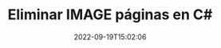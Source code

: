 ---
############################# Static ############################
layout: "auto-gen-merger"
date: 2022-09-19T15:02:06
draft: false
otherformats: html mhtml odp ods odt otp ott pdf pps tex vssm xlsb xps bmp jpg png

############################# Head ############################
head_title: "Eliminar IMAGE páginas en C#"
head_description: "Quite o elimine una sola página o colección de páginas de un archivo IMAGE en C# invirtiendo el orden de las páginas usando la API de combinación de documentos."

############################# Header ############################
title: "Eliminar IMAGE páginas en C#"
description: "Elimina IMAGE páginas con unas pocas líneas de código .NET."
bg_image: "https://cms.admin.containerize.com/templates/aspose/App_Themes/V3/images/bg/header1.png"
bg_overlay: false
button:
    enable: true
    icon: "fas fa-arrow-down"
    label: "Descargue prueba gratis"
    link: "https://downloads.groupdocs.com/merger/net"

############################# SubMenu ############################
submenu:
    enable: true

    left:
        img_alt: "GroupDocs.Merger for .NET"
        image: "https://cms.admin.containerize.com/templates/groupdocs/images/product-logos/90x90-noborder/groupdocs-merger-net.png"
        product: "GroupDocs.Merger"
        platform: ".NET"

    middle:
        button:

            # button loop
            - link: "https://apireference.groupdocs.com/merger/net"
              text: "Referencia de la API"

            # button loop
            - link: "https://github.com/groupdocs-merger"
              text: "Ejemplos de código"

            # button loop
            - link: "https://products.groupdocs.app/merger/family"
              text: "demostraciones en vivo"

            # button loop
            - link: "https://purchase.groupdocs.com/pricing/merger/net"
              text: "Precios"

    right:
        link_download: "https://downloads.groupdocs.com/merger"
        link_learn: "https://docs.groupdocs.com/merger/net"
        link_buy: "https://purchase.groupdocs.com"

############################# About ############################
about:
    enable: true
    title: "Acerca de la API de GroupDocs.Merger for .NET"
    content: |
        [GroupDocs.Merger for .NET](/es/merger/net/) ofrece una solución simple para fusionar y dividir de forma segura entre una amplia gama de formatos de documentos, incluidos PDF, Microsoft Office (Word, Excel, PowerPoint , OneNote), OpenDocument, HTML, imágenes y muchos otros dentro de las aplicaciones de .NET. Al agregar solo unas pocas líneas del código, realice varias operaciones de documentos, como mover, eliminar, rotar, intercambiar, extraer o cambiar la orientación de las páginas dentro de los documentos. La API de combinación de documentos también admite la vista previa de páginas de documentos como una imagen para analizar la estructura, el formato y el contenido del documento en la página.
        
        GroupDocs.Merger API es una opción correcta para soluciones corporativas que necesitan funciones de eliminación de páginas de archivos. Estas API son compatibles con todos los principales sistemas operativos y plataformas, incluido .NET Framework, .NET Standard, .NET Core, Mono.

############################# Steps ############################
steps:
    enable: true
    title_left: "Eliminar IMAGE páginas de archivos en .NET"
    content_left: |
        [GroupDocs.Merger for .NET](/es/merger/net/) facilita que los desarrolladores de C# eliminen una o varias páginas en particular dentro de IMAGE archivo mediante la implementación de unos sencillos pasos.
        
        * Inicialice **RemoveOptions** con números de página para eliminar.
        * Cree una nueva instancia de **Merger** y pase la ruta del documento de origen como parámetro del constructor.
        * Llame a **RemovePages** y pase el objeto **RemoveOptions**.
        * Llame a **Guardar** y especifique la ruta del archivo para guardar el documento resultante.

    title_right: "Requisitos del sistema"
    content_right: |
        Las API de GroupDocs.Merger for .NET son compatibles con todas las principales plataformas y sistemas operativos. Antes de ejecutar el código a continuación, asegúrese de tener instalados los siguientes requisitos previos en su sistema.

        * Sistemas operativos: Microsoft Windows, Linux, Mac OS
        * Entornos de desarrollo: Visual Studio, Xamarin, MonoDevelop
        * Marcos: .NET Framework, .NET Standard, .NET Core, Mono
        * Descarga la última versión de GroupDocs.Merger for .NET de [NuGet](https://www.nuget.org/packages/groupdocs.merger)
         
    code: |
     {{% merger/additional-styles %}}
     {{< merger/code-merger title="Cómo eliminar las páginas de archivos IMAGE usando el código de ejemplo C#">}}

        ```csharp    
        // Eliminar IMAGE páginas de archivos usando GroupDocs.Merger API
        // Inicialice la clase RemoveOptions con los números de página seleccionados
        RemoveOptions removeOptions = new RemoveOptions(new int[] { 3, 6 });

        // Crear una instancia de Fusión con el documento de entrada IMAGE
        using (Merger merger = new Merger("input.image"))
          {
            // Llame al método RemovePages y pásele el objeto RemoveOptions
            merger.RemovePages(removeOptions);
    
            // Llame al método Guardar y pase la ruta de archivo deseada para guardar el documento de salida
            merger.Save("output.image");
          }
        ```
     {{< /merger/code-merger >}}

############################# Demos ############################
demos:
    enable: true
    title: "Demostraciones en vivo - Eliminar IMAGE páginas en línea"
    content: |
       Elimine las páginas de archivos IMAGE ahora mismo visitando el sitio web [GroupDocs.Merger Live Demos](https://products.groupdocs.app/splitter/remove-pages/image).
       La demostración en vivo tiene los siguientes beneficios.
        
############################# About Formats ############################
about_formats:
    enable: true

############################# More Formats ############################
more_formats:
    enable: true
    title: "Eliminar páginas de otros formatos de documentos"
    content: |
        .NET fusión de documentos y API dividida para formatos de archivo e imágenes. Elimine algunos de los formatos de archivo populares como se indica a continuación.

############################# Back to top ###############################
back_to_top:
    enable: true
---